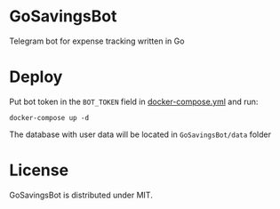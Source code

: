 # GoSavingsBot
Telegram bot for expense tracking written in Go

# Deploy
Put bot token in the `BOT_TOKEN` field in [docker-compose.yml](docker-compose.yml) and run:
```
docker-compose up -d
```
The database with user data will be located in `GoSavingsBot/data` folder
# License

GoSavingsBot is distributed under MIT.
